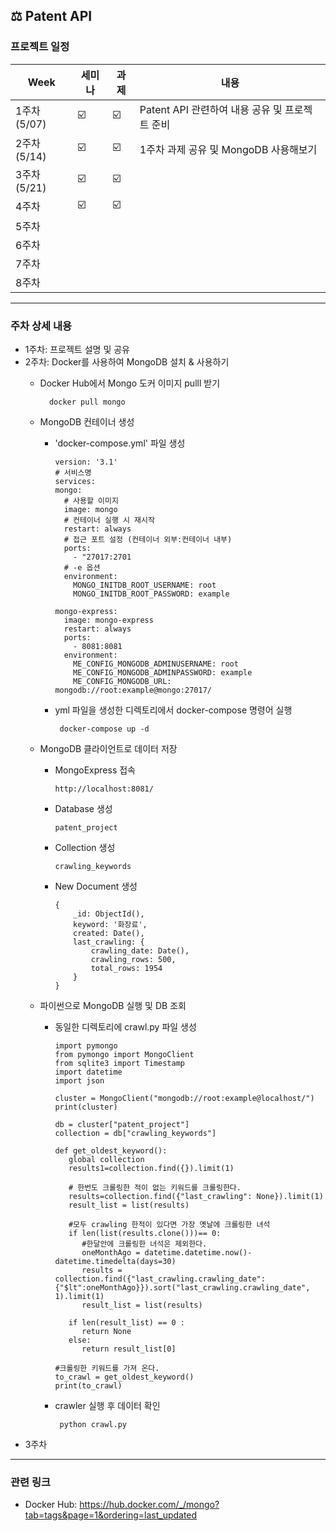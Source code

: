 ## ⚖ Patent API

### 프로젝트 일정
| Week | 세미나 | 과제 | 내용 |
| ------ | -- | -- |----------- |
| 1주차(5/07) | ☑️ | ☑️ | Patent API 관련하여 내용 공유 및 프로젝트 준비 |
| 2주차(5/14) | ☑️ | ☑️ | 1주차 과제 공유 및 MongoDB 사용해보기 |
| 3주차(5/21) | ☑️ | ☑️ | |
| 4주차 | ☑️ | ☑️ | |
| 5주차 |  |  ||
| 6주차 |  |  ||
| 7주차 |  |  ||
| 8주차 |  |  ||

----------------------------------------------------------------------------------------------------------------------------------------------------------------------
### 주차 상세 내용
+ 1주차: 프로젝트 설명 및 공유
+ 2주차: Docker를 사용하여 MongoDB 설치 & 사용하기
  + Docker Hub에서 Mongo 도커 이미지 pulll 받기
  
          docker pull mongo
  
  + MongoDB 컨테이너 생성
    + 'docker-compose.yml' 파일 생성
    
          version: '3.1'
          # 서비스명
          services:
          mongo:
            # 사용할 이미지
            image: mongo
            # 컨테이너 실행 시 재시작
            restart: always
            # 접근 포트 설정 (컨테이너 외부:컨테이너 내부)
            ports:
              - "27017:2701
            # -e 옵션
            environment:
              MONGO_INITDB_ROOT_USERNAME: root
              MONGO_INITDB_ROOT_PASSWORD: example

          mongo-express:
            image: mongo-express
            restart: always
            ports:
              - 8081:8081
            environment:
              ME_CONFIG_MONGODB_ADMINUSERNAME: root
              ME_CONFIG_MONGODB_ADMINPASSWORD: example
              ME_CONFIG_MONGODB_URL: mongodb://root:example@mongo:27017/
     + yml 파일을 생성한 디렉토리에서 docker-compose 명령어 실행
          
            docker-compose up -d
  + MongoDB 클라이언트로 데이터 저장
    + MongoExpress 접속
    
          http://localhost:8081/
          
    + Database 생성

          patent_project
          
          
    + Collection 생성

          crawling_keywords
      
    + New Document 생성
    
          {
              _id: ObjectId(),
              keyword: '화장료',
              created: Date(),
              last_crawling: {
                  crawling_date: Date(),
                  crawling_rows: 500,
                  total_rows: 1954
              }
          }
    
  + 파이썬으로 MongoDB 실행 및 DB 조회
    + 동일한 디렉토리에 crawl.py 파일 생성  
      
          import pymongo
          from pymongo import MongoClient
          from sqlite3 import Timestamp
          import datetime
          import json

          cluster = MongoClient("mongodb://root:example@localhost/")
          print(cluster)

          db = cluster["patent_project"]
          collection = db["crawling_keywords"]

          def get_oldest_keyword():
             global collection
             results1=collection.find({}).limit(1)

             # 한번도 크롤링한 적이 없는 키워드를 크롤링한다.
             results=collection.find({"last_crawling": None}).limit(1)
             result_list = list(results)

             #모두 crawling 한적이 있다면 가장 옛날에 크롤링한 녀석
             if len(list(results.clone()))== 0:
                #한달안에 크롤링한 녀석은 제외한다.
                oneMonthAgo = datetime.datetime.now()-datetime.timedelta(days=30)
                results = collection.find({"last_crawling.crawling_date": {"$lt":oneMonthAgo}}).sort("last_crawling.crawling_date", 1).limit(1)
                result_list = list(results)

             if len(result_list) == 0 :
                return None
             else:
                return result_list[0]

          #크롤링한 키워드를 가져 온다.
          to_crawl = get_oldest_keyword()
          print(to_crawl)
     + crawler 실행 후 데이터 확인
        
            python crawl.py 

+ 3주차
  
----------------------------------------------------------------------------------------------------------------------------------------------------------------------
### 관련 링크
+ Docker Hub: https://hub.docker.com/_/mongo?tab=tags&page=1&ordering=last_updated
